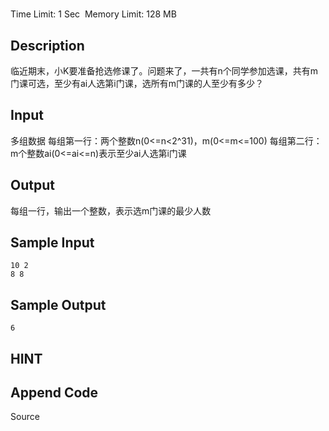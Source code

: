 # 
Time Limit: 1 Sec  Memory Limit: 128 MB


## Description
临近期末，小K要准备抢选修课了。问题来了，一共有n个同学参加选课，共有m门课可选，至少有ai人选第i门课，选所有m门课的人至少有多少？


## Input
多组数据
每组第一行：两个整数n(0<=n<2^31)，m(0<=m<=100)
每组第二行：m个整数ai(0<=ai<=n)表示至少ai人选第i门课


## Output
每组一行，输出一个整数，表示选m门课的最少人数


## Sample Input
```
10 2
8 8
```
## Sample Output
```
6
```

## HINT


## Append Code
Source